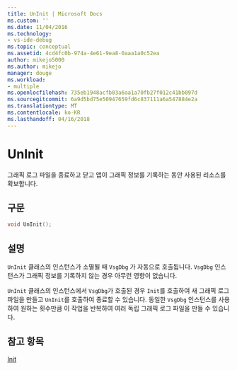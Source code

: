 ```yaml
---
title: UnInit | Microsoft Docs
ms.custom: ''
ms.date: 11/04/2016
ms.technology:
- vs-ide-debug
ms.topic: conceptual
ms.assetid: 4cd4fc0b-974a-4e61-9ea8-0aaa1a0c52ea
author: mikejo5000
ms.author: mikejo
manager: douge
ms.workload:
- multiple
ms.openlocfilehash: 735eb1948acfb03a6aa1a70fb27f012c41bb097d
ms.sourcegitcommit: 6a9d5bd75e50947659fd6c837111a6a547884e2a
ms.translationtype: MT
ms.contentlocale: ko-KR
ms.lasthandoff: 04/16/2018
---
```

# <a name="uninit"></a>UnInit
그래픽 로그 파일을 종료하고 닫고 앱이 그래픽 정보를 기록하는 동안 사용된 리소스를 확보합니다.  
  
## <a name="syntax"></a>구문  
  
```C++  
void UnInit();  
```  
  
## <a name="remarks"></a>설명  
 `UnInit` 클래스의 인스턴스가 소멸될 때 `VsgDbg` 가 자동으로 호출됩니다. `VsgDbg` 인스턴스가 그래픽 정보를 기록하지 않는 경우 아무런 영향이 없습니다.  
  
 `UnInit` 클래스의 인스턴스에서 `VsgDbg`가 호출된 경우 `Init`를 호출하여 새 그래픽 로그 파일을 만들고 `UnInit`를 호출하여 종료할 수 있습니다. 동일한 `VsgDbg` 인스턴스를 사용하여 원하는 횟수만큼 이 작업을 반복하여 여러 독립 그래픽 로그 파일을 만들 수 있습니다.  
  
## <a name="see-also"></a>참고 항목  
 [Init](init.md)